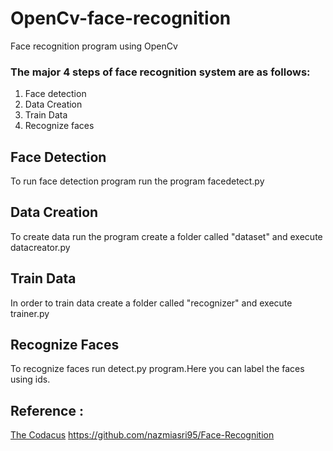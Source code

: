 # OpenCv-face-recognition
Face recognition program using OpenCv

### The major 4 steps of face recognition system are as follows:

1. Face detection
2. Data Creation
3. Train Data
4. Recognize faces

## Face Detection

   To run face detection program run the program facedetect.py
   
## Data Creation
   
   To create data run the program create a folder called "dataset" and execute datacreator.py
   
## Train Data

   In order to train data create a folder called "recognizer" and execute trainer.py
   
## Recognize Faces

   To recognize faces run detect.py program.Here you can label the faces using ids.
   
## Reference : 
[The Codacus](https://thecodacus.com/)
 https://github.com/nazmiasri95/Face-Recognition
   
 

